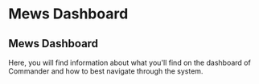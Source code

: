 # Mews Dashboard

## Mews Dashboard

Here, you will find information about what you'll find on the dashboard of Commander and how to best navigate through the system.

